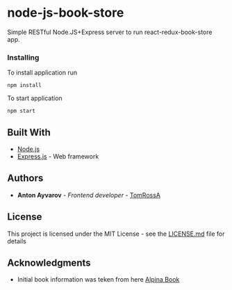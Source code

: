 # node-js-book-store

Simple RESTful Node.JS+Express server to run react-redux-book-store app.

### Installing

To install application run

```
npm install
```

To start application

```
npm start
```

## Built With

* [Node.js](https://nodejs.org/en/)
* [Express.js](https://expressjs.com) - Web framework

## Authors

* **Anton Ayvarov** - *Frontend developer* - [TomRossA](https://github.com/TomRossA)

## License

This project is licensed under the MIT License - see the [LICENSE.md](LICENSE.md) file for details

## Acknowledgments

* Initial book information was teken from here [Alpina Book](https://www.alpinabook.ru)